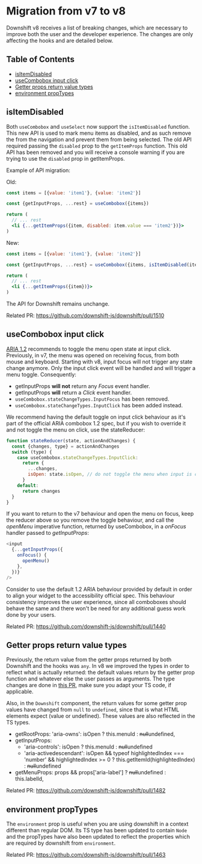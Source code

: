 # Migration from v7 to v8

Downshift v8 receives a list of breaking changes, which are necessary to improve
both the user and the developer experience. The changes are only affecting the
hooks and are detailed below.

## Table of Contents

<!-- START doctoc generated TOC please keep comment here to allow auto update -->
<!-- DON'T EDIT THIS SECTION, INSTEAD RE-RUN doctoc TO UPDATE -->

- [isItemDisabled](#isitemdisabled)
- [useCombobox input click](#usecombobox-input-click)
- [Getter props return value types](#getter-props-return-value-types)
- [environment propTypes](#environment-proptypes)

<!-- END doctoc generated TOC please keep comment here to allow auto update -->

## isItemDisabled

Both `useCombobox` and `useSelect` now support the `isItemDisabled` function.
This new API is used to mark menu items as disabled, and as such remove the from
the navigation and prevent them from being selected. The old API required
passing the `disabled` prop to the `getItemProps` function. This old API has
been removed and you will receive a console warning if you are trying to use the
`disabled` prop in getItemProps.

Example of API migration:

Old:

```jsx
const items = [{value: 'item1'}, {value: 'item2'}]

const {getInputProps, ...rest} = useCombobox({items})

return (
  // ... rest
  <li {...getItemProps({item, disabled: item.value === 'item2'})}>
)
```

New:

```jsx
const items = [{value: 'item1'}, {value: 'item2'}]

const {getInputProps, ...rest} = useCombobox({items, isItemDisabled(item, _index) { return item.value === 'item2' }})

return (
  // ... rest
  <li {...getItemProps({item})}>
)
```

The API for Downshift remains unchange.

Related PR: https://github.com/downshift-js/downshift/pull/1510

## useCombobox input click

[ARIA 1.2](combobox-aria-example) recommends to toggle the menu open state at
input click. Previously, in v7, the menu was opened on receiving focus, from
both mouse and keyboard. Starting with v8, input focus will not trigger any
state change anymore. Only the input click event will be handled and will
trigger a menu toggle. Consequently:

- getInputProps **will not** return any _Focus_ event handler.
- getInputProps **will** return a _Click_ event handler.
- `useCombobox.stateChangeTypes.InputFocus` has been removed.
- `useCombobox.stateChangeTypes.InputClick` has been added instead.

We recommend having the default toggle on input click behaviour as it's part of
the official ARIA combobox 1.2 spec, but if you wish to override it and not
toggle the menu on click, use the stateReducer:

```js
function stateReducer(state, actionAndChanges) {
  const {changes, type} = actionAndChanges
  switch (type) {
    case useCombobox.stateChangeTypes.InputClick:
      return {
        ...changes,
        isOpen: state.isOpen, // do not toggle the menu when input is clicked.
      }
    default:
      return changes
  }
}
```

If you want to return to the v7 behaviour and open the menu on focus, keep the
reducer above so you remove the toggle behaviour, and call the _openMenu_
imperative function, returned by useCombobox, in a _onFocus_ handler passed to
_getInputProps_:

```js
<input
  {...getInputProps({
    onFocus() {
      openMenu()
    },
  })}
/>
```

Consider to use the default 1.2 ARIA behaviour provided by default in order to
align your widget to the accessibility official spec. This behaviour consistency
improves the user experience, since all comboboxes should behave the same and
there won't be need for any additional guess work done by your users.

Related PR: https://github.com/downshift-js/downshift/pull/1440

## Getter props return value types

Previously, the return value from the getter props returned by both Downshift
and the hooks was `any`. In v8 we improved the types in order to reflect what is
actually returned: the default values return by the getter prop function and
whatever else the user passes as arguments. The type changes are done in
[this PR](https://github.com/downshift-js/downshift/pull/1482), make sure you
adapt your TS code, if applicable.

Also, in the `Downshift` component, the return values for some getter prop
values have changed from `null` to `undefined`, since that is what HTML elements
expect (value or undefined). These values are also reflected in the TS types.

- getRootProps: 'aria-owns': isOpen ? this.menuId : ~~null~~undefined,
- getInputProps:
  - 'aria-controls': isOpen ? this.menuId : ~~null~~undefined
  - 'aria-activedescendant': isOpen && typeof highlightedIndex === 'number' &&
    highlightedIndex >= 0 ? this.getItemId(highlightedIndex) : ~~null~~undefined
- getMenuProps: props && props['aria-label'] ? ~~null~~undefined : this.labelId,

Related PR: https://github.com/downshift-js/downshift/pull/1482

## environment propTypes

The `environment` prop is useful when you are using downshift in a context
different than regular DOM. Its TS type has been updated to contain `Node` and
the propTypes have also been updated to reflect the properties which are
required by downshift from `environment`.

Related PR: https://github.com/downshift-js/downshift/pull/1463

[combobox-aria-example]:
  https://www.w3.org/WAI/ARIA/apg/example-index/combobox/combobox-autocomplete-list.html
